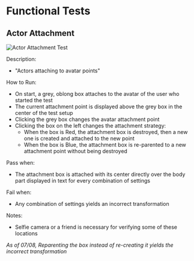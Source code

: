 # Functional Tests

## Actor Attachment

![Actor Attachment Test](/images/actor-attachment.png)

Description:
*  "Actors attaching to avatar points"

How to Run:
* On start, a grey, oblong box attaches to the avatar of the user who started the test
* The current attachment point is displayed above the grey box in the center of the test setup
* Clicking the grey box changes the avatar attachment point
* Clicking the box on the left changes the attachment strategy:
	* When the box is Red, the attachment box is destroyed, then a new one is created and attached to the new point
	* When the box is Blue, the attachment box is re-parented to a new attachment point without being destroyed

Pass when: 
* The attachment box is attached with its center directly over the body part displayed in text for every combination of settings

Fail when: 
* Any combination of settings yields an incorrect transformation

Notes:
* Selfie camera or a friend is necessary for verifying some of these locations

*As of 07/08, Reparenting the box instead of re-creating it yields the incorrect transformation*